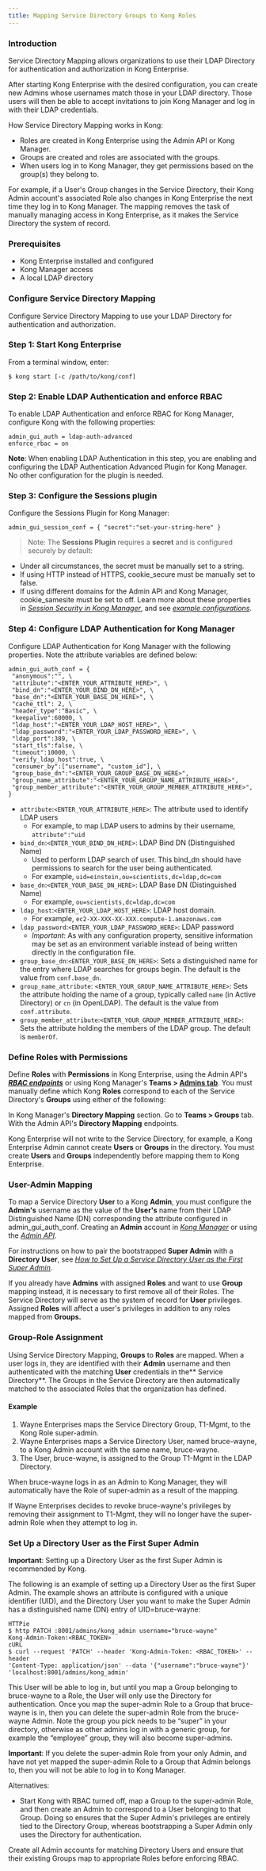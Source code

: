 ```yaml
---
title: Mapping Service Directory Groups to Kong Roles
---
```


### Introduction

Service Directory Mapping allows organizations to use their LDAP Directory for authentication and authorization in Kong Enterprise.

After starting Kong Enterprise with the desired configuration, you can create new Admins whose usernames match those in your LDAP directory. Those users will then be able to accept invitations to join Kong Manager and log in with their LDAP credentials.

How Service Directory Mapping works in Kong:
* Roles are created in Kong Enterprise using the Admin API or Kong Manager.
* Groups are created and roles are associated with the groups.
* When users log in to Kong Manager, they get permissions based on the group(s) they belong to.

For example, if a User's Group changes in the Service Directory, their Kong Admin account's associated Role also changes in Kong Enterprise the next time they log in to Kong Manager. The mapping removes the task of manually managing access in Kong Enterprise, as it makes the Service Directory the system of record.

### Prerequisites

* Kong Enterprise installed and configured
* Kong Manager access
* A local LDAP directory

### Configure Service Directory Mapping

Configure Service Directory Mapping to use your LDAP Directory for authentication and authorization.

### Step 1: Start Kong Enterprise

From a terminal window, enter:

```
$ kong start [-c /path/to/kong/conf]
```

### Step 2: Enable LDAP Authentication and enforce RBAC

To enable LDAP Authentication and enforce RBAC for Kong Manager, configure Kong with the following properties:

```
admin_gui_auth = ldap-auth-advanced
enforce_rbac = on
```

**Note**: When enabling LDAP Authentication in this step, you are enabling and configuring the LDAP Authentication Advanced Plugin for Kong Manager. No other configuration for the plugin is needed.

### Step 3: Configure the Sessions plugin

Configure the Sessions Plugin for Kong Manager:

```
admin_gui_session_conf = { "secret":"set-your-string-here" }
```

>Note: The **Sessions Plugin** requires a **secret** and is configured securely by default:

* Under all circumstances, the secret must be manually set to a string.
*  If using HTTP instead of HTTPS, cookie_secure must be manually set to false.
*  If using different domains for the Admin API and Kong Manager, cookie_samesite must be set to off. Learn more about these properties in [_Session Security in Kong Manager_](https://docs.konghq.com/enterprise/0.36-x/kong-manager/authentication/sessions/#session-security), and see [_example configurations_](https://docs.konghq.com/enterprise/0.36-x/kong-manager/authentication/sessions/#example-configurations).

### Step 4: Configure LDAP Authentication for Kong Manager

Configure LDAP Authentication for Kong Manager with the following properties. Note the attribute variables are defined below:

```
admin_gui_auth_conf = {
 "anonymous":"", \
 "attribute":"<ENTER_YOUR_ATTRIBUTE_HERE>", \
 "bind_dn":"<ENTER_YOUR_BIND_DN_HERE>", \
 "base_dn":"<ENTER_YOUR_BASE_DN_HERE>", \
 "cache_ttl": 2, \
 "header_type":"Basic", \
 "keepalive":60000, \
 "ldap_host":"<ENTER_YOUR_LDAP_HOST_HERE>", \
 "ldap_password":"<ENTER_YOUR_LDAP_PASSWORD_HERE>", \
 "ldap_port":389, \
 "start_tls":false, \
 "timeout":10000, \
 "verify_ldap_host":true, \
 "consumer_by":["username", "custom_id"], \
 "group_base_dn":"<ENTER_YOUR_GROUP_BASE_DN_HERE>",
 "group_name_attribute":"<ENTER_YOUR_GROUP_NAME_ATTRIBUTE_HERE>",
 "group_member_attribute":"<ENTER_YOUR_GROUP_MEMBER_ATTRIBUTE_HERE>",
}
```

* `attribute`:`<ENTER_YOUR_ATTRIBUTE_HERE>`: The attribute used to identify LDAP users
    * For example, to map LDAP users to admins by their username, `attribute":"uid`
* `bind_dn`:`<ENTER_YOUR_BIND_DN_HERE>`: LDAP Bind DN (Distinguished Name)
    * Used to perform LDAP search of user. This bind_dn should have permissions to search for the user being authenticated.
    * For example, `uid=einstein,ou=scientists,dc=ldap,dc=com`
* `base_dn`:`<ENTER_YOUR_BASE_DN_HERE>`: LDAP Base DN (Distinguished Name)
    * For example, `ou=scientists,dc=ldap,dc=com`
* `ldap_host`:`<ENTER_YOUR_LDAP_HOST_HERE>`: LDAP host domain.
    * For example, `ec2-XX-XXX-XX-XXX.compute-1.amazonaws.com`
* `ldap_password`:`<ENTER_YOUR_LDAP_PASSWORD_HERE>`: LDAP password
    * *Important*: As with any configuration property, sensitive information may be set as an environment variable instead of being written directly in the configuration file.
* `group_base_dn`:`<ENTER_YOUR_BASE_DN_HERE>`: Sets a distinguished name for the entry where LDAP searches for groups begin. The default is the value from `conf.base_dn`.
* `group_name_attribute`: `<ENTER_YOUR_GROUP_NAME_ATTRIBUTE_HERE>`: Sets the attribute holding the name of a group, typically called `name` (in Active Directory) or `cn` (in OpenLDAP). The default is the value from `conf.attribute`.
* `group_member_attribute`:`<ENTER_YOUR_GROUP_MEMBER_ATTRIBUTE_HERE>`: Sets the attribute holding the members of the LDAP group. The default is `memberOf`.

### Define Roles with Permissions

Define **Roles** with **Permissions** in Kong Enterprise, using the Admin API's [**_RBAC endpoints_**](https://docs.konghq.com/enterprise/latest/admin-api/rbac/reference/#update-or-create-a-role) or using Kong Manager's **Teams > [Admins tab](https://docs.konghq.com/enterprise/latest/kong-manager/administration/admins/invite/#using-the-organization-page-to-manage-users)**. You must manually define which Kong **Roles** correspond to each of the Service Directory's **Groups** using either of the following:

In Kong Manager's **Directory Mapping** section. Go to **Teams > Groups** tab.
With the Admin API's **Directory Mapping** endpoints.

Kong Enterprise will not write to the Service Directory, for example, a Kong Enterprise Admin cannot create **Users** or **Groups** in the directory. You must create **Users** and **Groups** independently before mapping them to Kong Enterprise.

### User-Admin Mapping

To map a Service Directory **User** to a Kong **Admin**, you must configure the **Admin's** username as the value of the **User's** name from their LDAP Distinguished Name (DN) corresponding the attribute configured in admin_gui_auth_conf. Creating an **Admin** account in [_Kong Manager_](https://docs.konghq.com/enterprise/latest/kong-manager/administration/admins/add-admin/) or using the [_Admin API_](https://docs.konghq.com/enterprise/latest/admin-api/admins/reference/#invite-an-admin).

For instructions on how to pair the bootstrapped **Super Admin** with a **Directory User**, see [_How to Set Up a Service Directory User as the First Super Admin_](https://docs.konghq.com/enterprise/1.3-x/kong-manager/service-directory-mapping/#set-up-a-directory-user-as-the-first-super-admin).

If you already have **Admins** with assigned **Roles** and want to use **Group** mapping instead, it is necessary to first remove all of their Roles. The Service Directory will serve as the system of record for **User** privileges. Assigned **Roles** will affect a user's privileges in addition to any roles mapped from **Groups.**

### Group-Role Assignment

Using Service Directory Mapping, **Groups** to **Roles** are mapped. When a user logs in, they are identified with their **Admin** username and then authenticated with the matching **User** credentials in the** Service Directory**. The Groups in the Service Directory are then automatically matched to the associated Roles that the organization has defined.

#### Example

1. Wayne Enterprises maps the Service Directory Group, T1-Mgmt, to the Kong Role super-admin.
2. Wayne Enterprises maps a Service Directory User, named bruce-wayne, to a Kong Admin account with the same name, bruce-wayne.
3. The User, bruce-wayne, is assigned to the Group T1-Mgmt in the LDAP Directory.


When bruce-wayne logs in as an Admin to Kong Manager, they will automatically have the Role of super-admin as a result of the mapping.

If Wayne Enterprises decides to revoke bruce-wayne's privileges by removing their assignment to T1-Mgmt, they will no longer have the super-admin Role when they attempt to log in.

### Set Up a Directory User as the First Super Admin

**Important**: Setting up a Directory User as the first Super Admin is recommended by Kong.


The following is an example of setting up a Directory User as the first Super Admin.
The example shows an attribute is configured with a unique identifier (UID), and the Directory User you want to make the Super Admin has a distinguished name (DN) entry of UID=bruce-wayne:

```
HTTPie
$ http PATCH :8001/admins/kong_admin username="bruce-wayne"
Kong-Admin-Token:<RBAC_TOKEN>
cURL
$ curl --request 'PATCH' --header 'Kong-Admin-Token: <RBAC_TOKEN>' --header
'Content-Type: application/json' --data '{"username":"bruce-wayne"}'
'localhost:8001/admins/kong_admin'
```

This User will be able to log in, but until you map a Group belonging to bruce-wayne to a Role, the User will only use the Directory for authentication. Once you map the super-admin Role to a Group that bruce-wayne is in, then you can delete the super-admin Role from the bruce-wayne Admin. Note the group you pick needs to be “super” in your directory, otherwise as other admins log in with a generic group, for example the “employee” group, they will also become super-admins.

**Important**: If you delete the super-admin Role from your only Admin, and have not yet mapped the super-admin Role to a Group that Admin belongs to, then you will not be able to log in to Kong Manager.

Alternatives:

* Start Kong with RBAC turned off, map a Group to the super-admin Role, and then create an Admin to correspond to a User belonging to that Group. Doing so ensures that the Super Admin's privileges are entirely tied to the Directory Group, whereas bootstrapping a Super Admin only uses the Directory for authentication.

Create all Admin accounts for matching Directory Users and ensure that their existing Groups map to appropriate Roles before enforcing RBAC.
